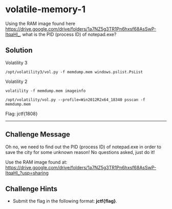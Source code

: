 # volatile-memory-1

Using the RAM image found here <https://drive.google.com/drive/folders/1a7NZ5g3TR1Pn6hxsf68AsSwP-ItqaHl_>, what is the PID (process ID) of notepad.exe?


## Solution

Volatility 3

```
/opt/volatility3/vol.py -f memdump.mem windows.pslist.PsList
```

Volatility 2

```
volatility -f memdump.mem imageinfo

/opt/volatility/vol.py --profile=Win2012R2x64_18340 psscan -f memdump.mem
```


Flag: jctf{1808}

--- 

## Challenge Message 
Oh no, we need to find out the PID (process ID) of notepad.exe  in order to save the city for some unknown reason! No questions asked, just do it!

Use the RAM image found at:
https://drive.google.com/drive/folders/1a7NZ5g3TR1Pn6hxsf68AsSwP-ItqaHl_?usp=sharing

## Challenge Hints
* Submit the flag in the following format: **jctf{flag}**.
